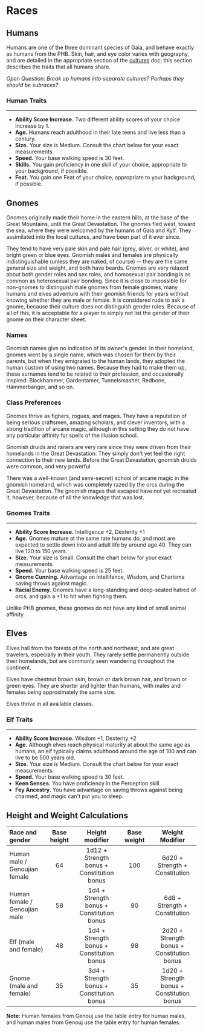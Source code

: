 # Races

## Humans

Humans are one of the three dominant species of Gaia, and behave exactly as humans from the PHB.  Skin, hair, and eye color varies with geography, and are detailed in the appropriate section of the [cultures](cultures.md) doc; this section describes the traits that all humans share.

*Open Question: Break up humans into separate cultures?  Perhaps they should be subraces?*

### Human Traits

___
- **Ability Score Increase.** Two different ability scores of your choice increase by 1.
- **Age.** Humans reach adulthood in their late teens and live less than a century.
- **Size.** Your size is Medium.  Consult the chart below for your exact measurements.
- **Speed.** Your base walking speed is 30 feet.
- **Skills.** You gain proficiency in one skill of your choice, appropriate to your background, if possible.
- **Feat.**  You gain one Feat of your choice, appropriate to your background, if possible.

## Gnomes

Gnomes originally made their home in the eastern hills, at the base of the Great Mountains, until the Great Devastation.  The gnomes fled west, toward the sea, where they were welcomed by the humans of Gaia and Kylf.  They assimilated into the local cultures, and have been part of it ever since.

They tend to have very pale skin and pale hair (grey, silver, or white), and bright green or blue eyes.  Gnomish males and females are physically indistinguishable (unless they are naked, of course) -- they are the same general size and weight, and both have beards. Gnomes are very relaxed about both gender roles and sex roles, and homosexual pair bonding is as common as heterosexual pair bonding.  Since it is close to impossible for non-gnomes to distinguish male gnomes from female gnomes, many humans and elves adventure with their gnomish friends for years without knowing whether they are male or female.  It is considered rude to ask a gnome, because their culture does not distinguish gender roles.  Because of all of this, it is acceptable for a player to simply not list the gender of their gnome on their character sheet.

### Names

Gnomish names give no indication of its owner's gender.  In their homeland, gnomes went by a single name, which was chosen for them by their parents, but when they emigrated to the human lands, they adopted the human custom of using two names.  Because they had to make them up, these surnames tend to be related to their profession, and occasionally inspired:  Blackhammer, Gardentamer, Tunnelsmasher, Redbone, Hammerbanger, and so on.

### Class Preferences

Gnomes thrive as fighers, rogues, and mages.  They have a reputation of being serious craftsmen, amazing scholars, and clever inventors, with a strong tradition of arcane magic, although in this setting they do not have any particular affinity for spells of the illusion school.

Gnomish druids and raners are very rare since they were driven from their homelands in the Great Devastation: They simply don't yet feel the right connection to their new lands. Before the Great Devastation, gnomish druids were common, and very powerful.

There was a well-known (and semi-secret) school of arcane magic in the gnomish homeland, which was completely razed by the orcs during the Great Devastation. The gnomish mages that escaped have not yet recreated it, however, because of all the knowledge that was lost.

### Gnomes Traits
___
- **Ability Score Increase.** Intelligence +2, Dexterity +1
- **Age.** Gnomes mature at the same rate humans do, and most are expected to settle down into and adult life by around age 40.  They can live 120 to 150 years.
- **Size.** Your size is Small.  Consult the chart below for your exact measurements.
- **Speed.** Your base walking speed is 25 feet.
- **Gnome Cunning.** Advantage on Intellifence, Wisdom, and Charisma saving throws against magic.
- **Racial Enemy.** Gnomes have a long-standing and deep-seated hatred of orcs, and gain a +1 to hit when fighting them.

Unlike PHB gnomes, these gnomes do not have any kind of small animal affinity.

## Elves

Elves hail from the forests of the north and northeast, and are great travelers, especially in their youth.  They rarely settle permanently outside their homelands, but are commonly seen wandering throughout the continent.

Elves have chestnut brown skin, brown or dark brown hair, and brown or green eyes. They are shorter and lighter than humans, with males and females being approximately the same size.

Elves thrive in all available classes.

### Elf Traits

___
- **Ability Score Increase.** Wisdom +1, Dexterity +2
- **Age.** Although elves reach physical maturity at about the same age as humans, an elf typically claims adulthood around the age of 100 and can live to be 500 years old.
- **Size.** Your size is Medium.  Consult the chart below for your exact measurements.
- **Speed.** Your base walking speed is 30 feet.
- **Keen Senses.** You have proficiency in the Perception skill.
- **Fey Ancestry.** You have advantage on saving throws against being charmed, and magic can't put you to sleep.


## Height and Weight Calculations

Race and gender | Base height | Height modifier | Base weight | Weight Modifier
:--- | :---: | :---: | :---: | :---:
Human male / Genoujian female | 64 | 1d12 + Strength bonus + Constitution bonus | 100 | 6d20 + Strength + Constitution 
Human female / Genoujian male | 58 | 1d4 + Strength bonus + Constitution bonus | 90 | 6d8 + Strength + Constitution
Elf (male and female) | 48 | 1d4 + Strength bonus + Constitution bonus | 98 | 2d20 + Strength bonus + Constitution bonus
Gnome (male and female) | 35 | 3d4 + Strength bonus + Constitution bonus | 35 | 1d20 + Strength bonus + Constitution bonus
 
**Note:** Human females from Genouj use the table entry for human males, and human males from Genouj use the table entry for human females.
